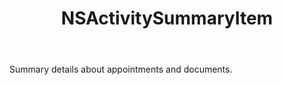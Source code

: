 ﻿---
uid: crmscript_ref_NSActivitySummaryItem
title: NSActivitySummaryItem
intellisense: Void.NSActivitySummaryItem
keywords: NSActivitySummaryItem
so.topic: reference
---

Summary details about appointments and documents.
